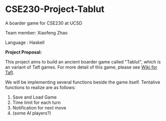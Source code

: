 # CSE230-Project-Tablut
A boarder game for CSE230 at UCSD

Team member: Xiaofeng Zhao

Language   : Haskell

**Project Proposal:**

This project aims to build an ancient boarder game called "Tablut", which is an variant of Tafl games. For more detail of this game, please see [Wiki for Tafl](https://en.wikipedia.org/wiki/Tafl_games). 

We will be implementing several functions beside the game itself. Tentative functions to realize are as follows:

1. Save and Load Game
2. Time limit for each turn
3. Notification for next move
4. (some AI players?)

